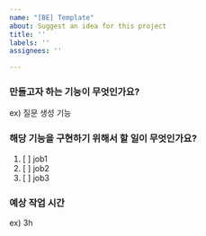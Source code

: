 ```yaml
---
name: "[BE] Template"
about: Suggest an idea for this project
title: ''
labels: ''
assignees: ''

---
```


### 만들고자 하는 기능이 무엇인가요?
ex) 질문 생성 기능

### 해당 기능을 구현하기 위해서 할 일이 무엇인가요?
1. [ ]  job1
2. [ ]  job2
3. [ ]  job3

### 예상 작업 시간
ex) 3h
